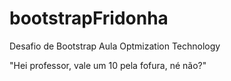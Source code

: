 # bootstrapFridonha
Desafio de Bootstrap Aula Optmization Technology

"Hei professor, vale um 10 pela fofura, né não?"
